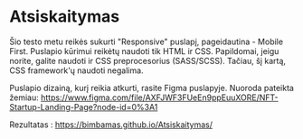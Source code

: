 # Atsiskaitymas
Šio testo metu reikės sukurti "Responsive" puslapį, pageidautina - Mobile First. Puslapio kūrimui reikėtų naudoti tik HTML ir CSS. Papildomai, jeigu norite, galite naudoti ir CSS preprocesorius (SASS/SCSS). Tačiau, šį kartą, CSS framework'ų naudoti negalima.

Puslapio dizainą, kurį reikia atkurti, rasite Figma puslapyje. Nuoroda pateikta žemiau:
https://www.figma.com/file/AXFJWF3FUeEn9ppEuuXORE/NFT-Startup-Landing-Page?node-id=0%3A1
  
Rezultatas : https://bimbamas.github.io/Atsiskaitymas/
